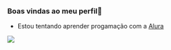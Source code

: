 ### Boas vindas ao meu perfil👋

- Estou tentando aprender progamação com a [Alura](https://cursos.alura.com.br/dashboard)

![](https://media1.tenor.com/m/DcuzaULdSQsAAAAC/focalette-kelly-kapoor.gif)



